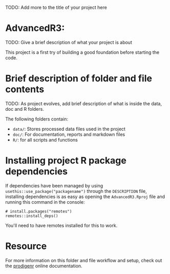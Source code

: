 TODO: Add more to the title of your project here

# AdvancedR3:

TODO: Give a brief description of what your project is about

This project is a first try of building a good foundation before
starting the code.

# Brief description of folder and file contents

TODO: As project evolves, add brief description of what is inside the
data, doc and R folders.

The following folders contain:

-   `data/`: Stores processed data files used in the project
-   `doc/`: For documentation, reports and markdown files
-   `R/`: for all scripts and functions

# Installing project R package dependencies

If dependencies have been managed by using
`usethis::use_package("packagename")` through the `DESCRIPTION` file,
installing dependencies is as easy as opening the `AdvancedR3.Rproj`
file and running this command in the console:

```         
# install.packages("remotes")
remotes::install_deps()
```

You'll need to have remotes installed for this to work.

# Resource

For more information on this folder and file workflow and setup, check
out the [prodigenr](https://rostools.github.io/prodigenr) online
documentation.
